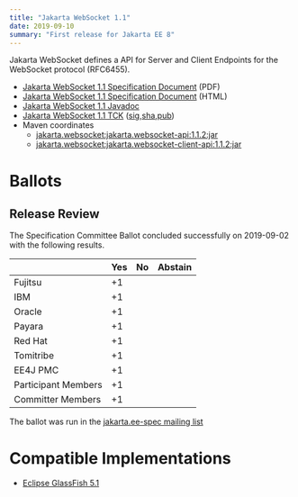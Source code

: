 ```yaml
---
title: "Jakarta WebSocket 1.1"
date: 2019-09-10
summary: "First release for Jakarta EE 8"
---
```

Jakarta WebSocket defines a API for Server and Client Endpoints
for the WebSocket protocol (RFC6455).

* [Jakarta WebSocket 1.1 Specification Document](./websocket-spec-1.1.pdf) (PDF)
* [Jakarta WebSocket 1.1 Specification Document](./websocket-spec-1.1.html) (HTML)
* [Jakarta WebSocket 1.1 Javadoc](./apidocs)
* [Jakarta WebSocket 1.1 TCK](https://download.eclipse.org/jakartaee/websocket/1.1/jakarta-websocket-tck-1.1.0.zip) ([sig](https://download.eclipse.org/jakartaee/websocket/1.1/jakarta-websocket-tck-1.1.0.zip.sig),[sha](https://download.eclipse.org/jakartaee/websocket/1.1/jakarta-websocket-tck-1.1.0.zip.sha256),[pub](https://raw.githubusercontent.com/jakartaee/specification-committee/master/jakartaee-spec-committee.pub))
* Maven coordinates
  * [jakarta.websocket:jakarta.websocket-api:1.1.2:jar](https://search.maven.org/artifact/jakarta.websocket/jakarta.websocket-api/1.1.2/jar)
  * [jakarta.websocket:jakarta.websocket-client-api:1.1.2:jar](https://search.maven.org/artifact/jakarta.websocket/jakarta.websocket-client-api/1.1.2/jar)

# Ballots

## Release Review

The Specification Committee Ballot concluded successfully on 2019-09-02 with the following results.

|                       |  Yes    | No      | Abstain  |
|-----------------------|---------|---------|----------|
|Fujitsu                |   +1    |         |          |
|IBM                    |   +1    |         |          |
|Oracle                 |   +1    |         |          |
|Payara                 |   +1    |         |          |
|Red Hat                |   +1    |         |          |
|Tomitribe              |   +1    |         |          |
|EE4J PMC               |   +1    |         |          |
|Participant Members    |   +1    |         |          |
|Committer Members      |   +1    |         |          |

The ballot was run in the [jakarta.ee-spec mailing list](https://www.eclipse.org/lists/jakarta.ee-spec/msg00497.html)

# Compatible Implementations

 * [Eclipse GlassFish 5.1](https://eclipse-ee4j.github.io/glassfish/)

